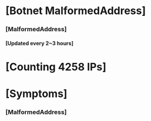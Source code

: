 # [Botnet MalformedAddress]
### [MalformedAddress]
#### [Updated every 2~3 hours]

# [Counting 4258 IPs]

# [Symptoms] 
###   [MalformedAddress]
